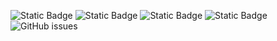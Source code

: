 ![Static Badge](https://img.shields.io/badge/blacklists-60-000000) ![Static Badge](https://img.shields.io/badge/blacklisted-2612103-cc0000) ![Static Badge](https://img.shields.io/badge/whitelisted-2244-00CC00) ![Static Badge](https://img.shields.io/badge/streaming_blacklist-28107-000000) ![GitHub issues](https://img.shields.io/github/issues/fabriziosalmi/blacklists)
